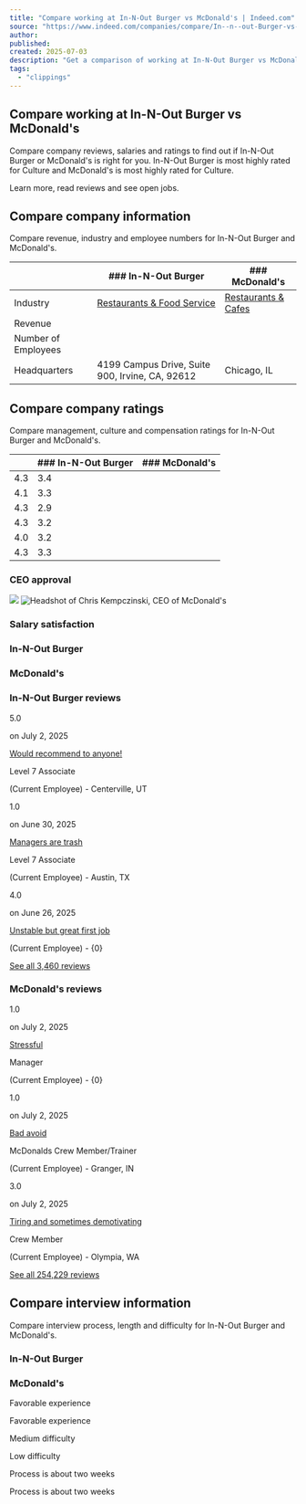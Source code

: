 ```yaml
---
title: "Compare working at In-N-Out Burger vs McDonald's | Indeed.com"
source: "https://www.indeed.com/companies/compare/In--n--out-Burger-vs-McDonald's-e601118ad42fa24b-f30ea0386898f1a2"
author:
published:
created: 2025-07-03
description: "Get a comparison of working at In-N-Out Burger vs McDonald's. Compare ratings, reviews, salaries and work-life balance to make the right decision for your career."
tags:
  - "clippings"
---
```

## Compare working at In-N-Out Burger vs McDonald's

Compare company reviews, salaries and ratings to find out if In-N-Out Burger or McDonald's is right for you. In-N-Out Burger is most highly rated for Culture and McDonald's is most highly rated for Culture.

Learn more, read reviews and see open jobs.

## Compare company information

Compare revenue, industry and employee numbers for In-N-Out Burger and McDonald's.

|  | ### In-N-Out Burger | ### McDonald's |
| --- | --- | --- |
| Industry | [Restaurants & Food Service](https://www.indeed.com/companies/best-Restaurants-&-Food-Service-companies) | [Restaurants & Cafes](https://www.indeed.com/companies/best-Restaurants-&-Cafes-companies) |
| Revenue |  |  |
| Number of Employees |  |  |
| Headquarters | 4199 Campus Drive, Suite 900, Irvine, CA, 92612 | Chicago, IL |

## Compare company ratings

Compare management, culture and compensation ratings for In-N-Out Burger and McDonald's.

|  | ### In-N-Out Burger | ### McDonald's |
| --- | --- | --- |
| 4.3 | 3.4 |
| 4.1 | 3.3 |
| 4.3 | 2.9 |
| 4.3 | 3.2 |
| 4.0 | 3.2 |
| 4.3 | 3.3 |

### CEO approval

![](https://www.indeed.com/cmp/-/s/assets/57d583a09fa9f9f9/ceo-placeholder.svg) ![Headshot of Chris Kempczinski, CEO of McDonald's](https://d2q79iu7y748jz.cloudfront.net/s/_ceophoto/96x96/0158d9f6b6e03a40e04b9ebf76c469df)

### Salary satisfaction

### In-N-Out Burger

### McDonald's

### In-N-Out Burger reviews

5.0

on July 2, 2025

[Would recommend to anyone!](https://www.indeed.com/cmp/In--n--out-Burger/reviews?id=313615b26b227540)

Level 7 Associate

(Current Employee) - Centerville, UT

1.0

on June 30, 2025

[Managers are trash](https://www.indeed.com/cmp/In--n--out-Burger/reviews?id=26b516fd3896b71b)

Level 7 Associate

(Current Employee) - Austin, TX

4.0

on June 26, 2025

[Unstable but great first job](https://www.indeed.com/cmp/In--n--out-Burger/reviews?id=2fbebf33d25525ed)

(Current Employee) - {0}

[See all 3,460 reviews](https://www.indeed.com/cmp/In--n--out-Burger/reviews)

### McDonald's reviews

1.0

on July 2, 2025

[Stressful](https://www.indeed.com/cmp/McDonald's/reviews?id=c307e75a83f19e1f)

Manager

(Current Employee) - {0}

1.0

on July 2, 2025

[Bad avoid](https://www.indeed.com/cmp/McDonald's/reviews?id=f76a1a27d1271d1b)

McDonalds Crew Member/Trainer

(Current Employee) - Granger, IN

3.0

on July 2, 2025

[Tiring and sometimes demotivating](https://www.indeed.com/cmp/McDonald's/reviews?id=07b9ea60bada8d78)

Crew Member

(Current Employee) - Olympia, WA

[See all 254,229 reviews](https://www.indeed.com/cmp/McDonald's/reviews)

## Compare interview information

Compare interview process, length and difficulty for In-N-Out Burger and McDonald's.

### In-N-Out Burger

### McDonald's

Favorable experience

Favorable experience

Medium difficulty

Low difficulty

Process is about two weeks

Process is about two weeks